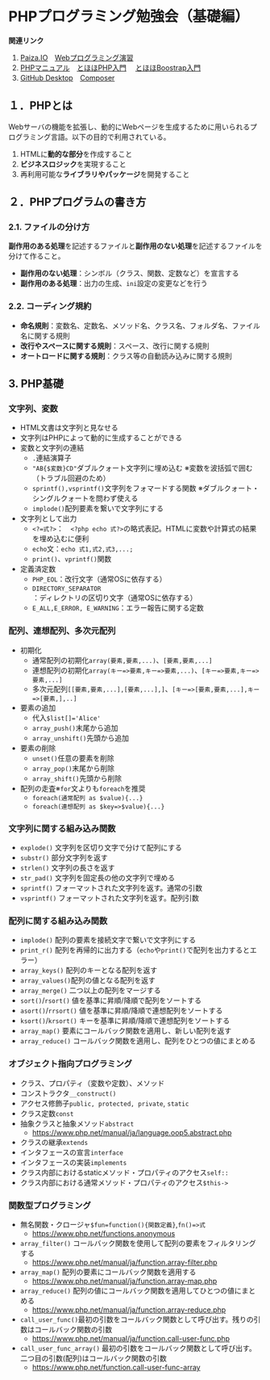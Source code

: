 # PHPプログラミング勉強会（基礎編）

**関連リンク**
1. [Paiza.IO](https://paiza.io/ja/projects/new?language=php)　[Webプログラミング演習](http://www-dx.ip.kyusan-u.ac.jp/rs/site/r07wp/)
1. [PHPマニュアル](https://www.php.net/manual/ja/index.php)　[とほほPHP入門](https://www.tohoho-web.com/php/index.html)　 [とほほBoostrap入門](https://www.tohoho-web.com/bootstrap5/index.html)
1. [GitHub Desktop](https://docs.github.com/ja/desktop)　[Composer](https://getcomposer.org/download/)

## １．PHPとは

Webサーバの機能を拡張し、動的にWebページを生成するために用いられるプログラミング言語。以下の目的で利用されている。

1. HTMLに**動的な部分**を作成すること
2. **ビジネスロジック**を実現すること
3. 再利用可能な**ライブラリやパッケージ**を開発すること 

## ２．PHPプログラムの書き方

### 2.1. ファイルの分け方

**副作用のある処理**を記述するファイルと**副作用のない処理**を記述するファイルを分けて作ること。

- **副作用のない処理**：シンボル（クラス、関数、定数など）を宣言する
- **副作用のある処理**：出力の生成、`ini`設定の変更などを行う

### 2.2. コーディング規約

- **命名規則**：変数名、定数名、メソッド名、クラス名、フォルダ名、ファイル名に関する規則
- **改行やスペースに関する規則**：スペース、改行に関する規則
- **オートロードに関する規則**：クラス等の自動読み込みに関する規則

## 3. PHP基礎

###  文字列、変数
- HTML文書は文字列と見なせる
- 文字列はPHPによって動的に生成することができる
- 変数と文字列の連結
  - `.`連結演算子
  - `"AB{$変数}CD"`ダブルクォート文字列に埋め込む
    ※変数を波括弧で囲む（トラブル回避のため）
  - `sprintf(),vsprintf()`文字列をフォマードする関数
    ※ダブルクォート・シングルクォートを問わず使える
  - `implode()`配列要素を繋いで文字列にする
- 文字列として出力
  - `<?=式?>`：　`<?php echo 式?>`の略式表記。HTMLに変数や計算式の結果を埋め込むに便利
  - `echo`文：`echo 式1,式2,式3,...;`
  - `print()`、`vprintf()`関数
- 定義済定数
  - `PHP_EOL`：改行文字（通常OSに依存する）
  - `DIRECTORY_SEPARATOR`：ディレクトリの区切り文字（通常OSに依存する）
  - `E_ALL,E_ERROR, E_WARNING`：エラー報告に関する定数

### 配列、連想配列、多次元配列

- 初期化
  - 通常配列の初期化`array(要素,要素,...)`、`[要素,要素,...]`
  - 連想配列の初期化`array(キー=>要素,キー=>要素,...)`、`[キー=>要素,キー=>要素,...]`
  - 多次元配列`[[要素,要素,...],[要素,...],]`、`[キー=>[要素,要素,...],キー=>[要素,],..]`
- 要素の追加
  - 代入`$list[]='Alice'`
  - `array_push()`末尾から追加 
  - `array_unshift()`先頭から追加 
- 要素の削除
  - `unset()`任意の要素を削除
  - `array_pop()`末尾から削除
  - `array_shift()`先頭から削除 
- 配列の走査※`for`文よりも`foreach`を推奨
  - `foreach(通常配列 as $value){...}`
  - `foreach(連想配列 as $key=>$value){...}`

### 文字列に関する組み込み関数

- `explode()` 文字列を区切り文字で分けて配列にする
- `substr()` 部分文字列を返す
- `strlen()` 文字列の長さを返す
- `str_pad()` 文字列を固定長の他の文字列で埋める
- `sprintf()` フォーマットされた文字列を返す。通常の引数
- `vsprintf()` フォーマットされた文字列を返す。配列引数

### 配列に関する組み込み関数

- `implode()` 配列の要素を接続文字で繋いで文字列にする
- `print_r()` 配列を再帰的に出力する（`echo`や`print()`で配列を出力するとエラー）
- `array_keys()` 配列のキーとなる配列を返す
- `array_values()`配列の値となる配列を返す
- `array_merge()` 二つ以上の配列をマージする
- `sort()`/`rsort()` 値を基準に昇順/降順で配列をソートする
- `asort()`/`rrsort()`  値を基準に昇順/降順で連想配列をソートする 
- `ksort()`/`krsort()`  キーを基準に昇順/降順で連想配列をソートする 
- `array_map()` 要素にコールバック関数を適用し、新しい配列を返す
- `array_reduce()` コールバック関数を適用し、配列をひとつの値にまとめる

### オブジェクト指向プログラミング
- クラス、プロパティ（変数や定数）、メソッド
- コンストラクタ`__construct()`
- アクセス修飾子`public, protected, private`, `static`
- クラス定数`const`
- 抽象クラスと抽象メソッド`abstract`
  - https://www.php.net/manual/ja/language.oop5.abstract.php
- クラスの継承`extends`
- インタフェースの宣言`interface`
- インタフェースの実装`implements`
- クラス内部におけるstaticメソッド・プロパティのアクセス`self::`
- クラス内部における通常メソッド・プロパティのアクセス`$this->`

### 関数型プログラミング
- 無名関数・クロージャ`$fun=function(){関数定義}`,`fn()=>式` 
  - https://www.php.net/functions.anonymous
- `array_filter()` コールバック関数を使用して配列の要素をフィルタリングする 
  - https://www.php.net/manual/ja/function.array-filter.php
- `array_map()` 配列の要素にコールバック関数を適用する
  - https://www.php.net/manual/ja/function.array-map.php
- `array_reduce()` 配列の値にコールバック関数を適用してひとつの値にまとめる
  - https://www.php.net/manual/ja/function.array-reduce.php
- `call_user_func()`最初の引数をコールバック関数として呼び出す。残りの引数はコールバック関数の引数
  - https://www.php.net/manual/ja/function.call-user-func.php
- `call_user_func_array()` 最初の引数をコールバック関数として呼び出す。二つ目の引数(配列)はコールバック関数の引数
  - https://www.php.net/function.call-user-func-array
